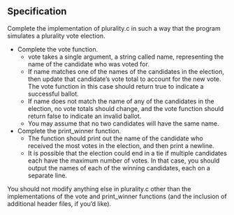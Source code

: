 ## Specification
Complete the implementation of plurality.c in such a way that the program simulates a plurality vote election.

- Complete the vote function.
  - vote takes a single argument, a string called name, representing the name of the candidate who was voted for.
  - If name matches one of the names of the candidates in the election, then update that candidate’s vote total to account for the new vote. The vote function in this case should return true to indicate a successful ballot.
  - If name does not match the name of any of the candidates in the election, no vote totals should change, and the vote function should return false to indicate an invalid ballot.
  - You may assume that no two candidates will have the same name.
- Complete the print_winner function.
  - The function should print out the name of the candidate who received the most votes in the election, and then print a newline.
  - It is possible that the election could end in a tie if multiple candidates each have the maximum number of votes. In that case, you should output the names of each of the winning candidates, each on a separate line.
  
You should not modify anything else in plurality.c other than the implementations of the vote and print_winner functions (and the inclusion of additional header files, if you’d like).